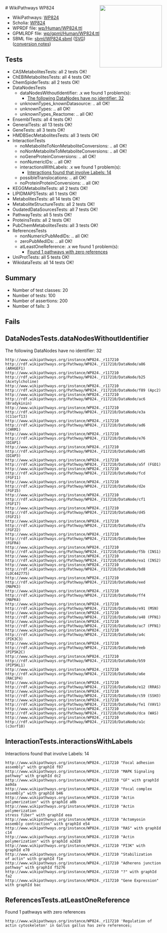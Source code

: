 <img style="float: right; width: 200px" src="../logo.png" />
# WikiPathways WP824

* WikiPathways: [WP824](https://identifiers.org/wikipathways:WP824)
* Scholia: [WP824](https://scholia.toolforge.org/wikipathways/WP824)
* WPRDF file: [wp/Human/WP824.ttl](../wp/Human/WP824.ttl)
* GPMLRDF file: [wp/gpml/Human/WP824.ttl](../wp/gpml/Human/WP824.ttl)
* SBML file: [sbml/WP824.sbml](../sbml/WP824.sbml) ([SVG](../sbml/WP824.svg)) ([conversion notes](../sbml/WP824.txt))

## Tests
* CASMetabolitesTests: all 2 tests OK!
* ChEBIMetabolitesTests: all 4 tests OK!
* ChemSpiderTests: all 2 tests OK!
* DataNodesTests
    * dataNodesWithoutIdentifier: .x we found 1 problem(s):
        * [The following DataNodes have no identifier: 32](#8792c4d0)
    * unknownTypes_knownDatasource: .. all OK!
    * unknownTypes: .. all OK!
    * unknownTypes_Reactome: .. all OK!
* EnsemblTests: all 4 tests OK!
* GeneralTests: all 13 tests OK!
* GeneTests: all 3 tests OK!
* HMDBSecMetabolitesTests: all 3 tests OK!
* InteractionTests
    * noMetaboliteToNonMetaboliteConversions: .. all OK!
    * noNonMetaboliteToMetaboliteConversions: .. all OK!
    * noGeneProteinConversions: .. all OK!
    * nonNumericIDs: .. all OK!
    * interactionsWithLabels: .x we found 1 problem(s):
        * [Interactions found that involve Labels: 14](#fe97a8bc)
    * possibleTranslocations: .. all OK!
    * noProteinProteinConversions: .. all OK!
* KEGGMetaboliteTests: all 2 tests OK!
* LIPIDMAPSTests: all 1 tests OK!
* MetabolitesTests: all 14 tests OK!
* MetaboliteStructureTests: all 2 tests OK!
* OudatedDataSourcesTests: all 7 tests OK!
* PathwayTests: all 5 tests OK!
* ProteinsTests: all 2 tests OK!
* PubChemMetabolitesTests: all 3 tests OK!
* ReferencesTests
    * nonNumericPubMedIDs: .. all OK!
    * zeroPubMedIDs: .. all OK!
    * atLeastOneReference: .x we found 1 problem(s):
        * [Found 1 pathways with zero references](#35eb778e)
* UniProtTests: all 5 tests OK!
* WikidataTests: all 14 tests OK!


## Summary

* Number of test classes: 20
* Number of tests: 100
* Number of assertions: 200
* Number of fails: 3

## Fails

<a name="8792c4d0" />

## DataNodesTests.dataNodesWithoutIdentifier

The following DataNodes have no identifier: 32
```
http://www.wikipathways.org/instance/WP824._r117210 http://rdf.wikipathways.org/Pathway/WP824._r117210/DataNode/a86 (ARHGEF1)
http://www.wikipathways.org/instance/WP824._r117210 http://rdf.wikipathways.org/Pathway/WP824._r117210/DataNode/b25 (Acetylcholine)
http://www.wikipathways.org/instance/WP824._r117210 http://rdf.wikipathways.org/Pathway/WP824._r117210/DataNode/f89 (Apc2)
http://www.wikipathways.org/instance/WP824._r117210 http://rdf.wikipathways.org/Pathway/WP824._r117210/DataNode/ac6 (Bradykinin)
http://www.wikipathways.org/instance/WP824._r117210 http://rdf.wikipathways.org/Pathway/WP824._r117210/DataNode/e3a (C11orf13)
http://www.wikipathways.org/instance/WP824._r117210 http://rdf.wikipathways.org/Pathway/WP824._r117210/DataNode/ad6 (CHRM1)
http://www.wikipathways.org/instance/WP824._r117210 http://rdf.wikipathways.org/Pathway/WP824._r117210/DataNode/e76 (DIAP1)
http://www.wikipathways.org/instance/WP824._r117210 http://rdf.wikipathways.org/Pathway/WP824._r117210/DataNode/a05 (DIAP3)
http://www.wikipathways.org/instance/WP824._r117210 http://rdf.wikipathways.org/Pathway/WP824._r117210/DataNode/a5f (FGD1)
http://www.wikipathways.org/instance/WP824._r117210 http://rdf.wikipathways.org/Pathway/WP824._r117210/DataNode/fcd (FGF11)
http://www.wikipathways.org/instance/WP824._r117210 http://rdf.wikipathways.org/Pathway/WP824._r117210/DataNode/d2e (FGF15)
http://www.wikipathways.org/instance/WP824._r117210 http://rdf.wikipathways.org/Pathway/WP824._r117210/DataNode/cf1 (FGF17)
http://www.wikipathways.org/instance/WP824._r117210 http://rdf.wikipathways.org/Pathway/WP824._r117210/DataNode/d45 (FGF21)
http://www.wikipathways.org/instance/WP824._r117210 http://rdf.wikipathways.org/Pathway/WP824._r117210/DataNode/d7a (FGF22)
http://www.wikipathways.org/instance/WP824._r117210 http://rdf.wikipathways.org/Pathway/WP824._r117210/DataNode/bee (FGFR4)
http://www.wikipathways.org/instance/WP824._r117210 http://rdf.wikipathways.org/Pathway/WP824._r117210/DataNode/f5b (INS1)
http://www.wikipathways.org/instance/WP824._r117210 http://rdf.wikipathways.org/Pathway/WP824._r117210/DataNode/ea1 (INS2)
http://www.wikipathways.org/instance/WP824._r117210 http://rdf.wikipathways.org/Pathway/WP824._r117210/DataNode/bd8 (LOC442775)
http://www.wikipathways.org/instance/WP824._r117210 http://rdf.wikipathways.org/Pathway/WP824._r117210/DataNode/eed (MAPK3)
http://www.wikipathways.org/instance/WP824._r117210 http://rdf.wikipathways.org/Pathway/WP824._r117210/DataNode/ff4 (MAPK4)
http://www.wikipathways.org/instance/WP824._r117210 http://rdf.wikipathways.org/Pathway/WP824._r117210/DataNode/e91 (MSN)
http://www.wikipathways.org/instance/WP824._r117210 http://rdf.wikipathways.org/Pathway/WP824._r117210/DataNode/a48 (PFN1)
http://www.wikipathways.org/instance/WP824._r117210 http://rdf.wikipathways.org/Pathway/WP824._r117210/DataNode/ac7 (PFN1)
http://www.wikipathways.org/instance/WP824._r117210 http://rdf.wikipathways.org/Pathway/WP824._r117210/DataNode/a4c (PIK3C3)
http://www.wikipathways.org/instance/WP824._r117210 http://rdf.wikipathways.org/Pathway/WP824._r117210/DataNode/eeb (PIP5K2C)
http://www.wikipathways.org/instance/WP824._r117210 http://rdf.wikipathways.org/Pathway/WP824._r117210/DataNode/b59 (PIP5KL1)
http://www.wikipathways.org/instance/WP824._r117210 http://rdf.wikipathways.org/Pathway/WP824._r117210/DataNode/a6e (RAC1P4)
http://www.wikipathways.org/instance/WP824._r117210 http://rdf.wikipathways.org/Pathway/WP824._r117210/DataNode/e12 (RRAS)
http://www.wikipathways.org/instance/WP824._r117210 http://rdf.wikipathways.org/Pathway/WP824._r117210/DataNode/c59 (SSH3)
http://www.wikipathways.org/instance/WP824._r117210 http://rdf.wikipathways.org/Pathway/WP824._r117210/DataNode/fe1 (VAV1)
http://www.wikipathways.org/instance/WP824._r117210 http://rdf.wikipathways.org/Pathway/WP824._r117210/DataNode/dca (WAS)
http://www.wikipathways.org/instance/WP824._r117210 http://rdf.wikipathways.org/Pathway/WP824._r117210/DataNode/a1c (c3orf10)
```

<a name="fe97a8bc" />

## InteractionTests.interactionsWithLabels

Interactions found that involve Labels: 14
```
http://www.wikipathways.org/instance/WP824._r117210 "Focal adhesion
assembly" with graphId f07
http://www.wikipathways.org/instance/WP824._r117210 "MAPK Signaling
pathway" with graphId dc2
http://www.wikipathways.org/instance/WP824._r117210 "GF" with graphId aa9da
http://www.wikipathways.org/instance/WP824._r117210 "Focal complex
assembly" with graphId b46
http://www.wikipathways.org/instance/WP824._r117210 "Actin polymerization" with graphId a0b
http://www.wikipathways.org/instance/WP824._r117210 "Actin polymerization
stress fiber" with graphId eea
http://www.wikipathways.org/instance/WP824._r117210 "Actomyosin
assembly contraction" with graphId e54
http://www.wikipathways.org/instance/WP824._r117210 "RAS" with graphId c14
http://www.wikipathways.org/instance/WP824._r117210 "Actin 
polymerization" with graphId a2d28
http://www.wikipathways.org/instance/WP824._r117210 "PI3K" with graphId e70
http://www.wikipathways.org/instance/WP824._r117210 "Stabilization
of actin" with graphId f1e
http://www.wikipathways.org/instance/WP824._r117210 "Adherens junction  
pathway" with graphId f5276
http://www.wikipathways.org/instance/WP824._r117210 "?" with graphId fa2
http://www.wikipathways.org/instance/WP824._r117210 "Gene Expression" with graphId bac
```

<a name="35eb778e" />

## ReferencesTests.atLeastOneReference

Found 1 pathways with zero references
```
http://www.wikipathways.org/instance/WP824._r117210 'Regulation of actin cytoskeleton' in Gallus gallus has zero references; 
```

